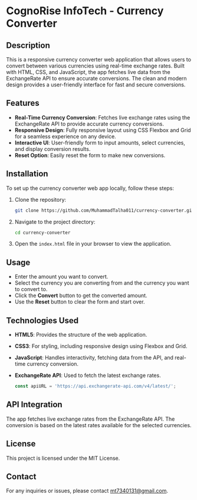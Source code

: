 # CognoRise InfoTech - Currency Converter

## Description

This is a responsive currency converter web application that allows users to convert between various currencies using real-time exchange rates. Built with HTML, CSS, and JavaScript, the app fetches live data from the ExchangeRate API to ensure accurate conversions. The clean and modern design provides a user-friendly interface for fast and secure conversions.

## Features

- **Real-Time Currency Conversion**: Fetches live exchange rates using the ExchangeRate API to provide accurate currency conversions.
- **Responsive Design**: Fully responsive layout using CSS Flexbox and Grid for a seamless experience on any device.
- **Interactive UI**: User-friendly form to input amounts, select currencies, and display conversion results.
- **Reset Option**: Easily reset the form to make new conversions.

## Installation

To set up the currency converter web app locally, follow these steps:

1. Clone the repository:

    ```bash
    git clone https://github.com/MuhammadTalha011/currency-converter.git
    ```

2. Navigate to the project directory:

    ```bash
    cd currency-converter
    ```

3. Open the `index.html` file in your browser to view the application.

## Usage

- Enter the amount you want to convert.
- Select the currency you are converting from and the currency you want to convert to.
- Click the **Convert** button to get the converted amount.
- Use the **Reset** button to clear the form and start over.

## Technologies Used

- **HTML5**: Provides the structure of the web application.
- **CSS3**: For styling, including responsive design using Flexbox and Grid.
- **JavaScript**: Handles interactivity, fetching data from the API, and real-time currency conversion.
- **ExchangeRate API**: Used to fetch the latest exchange rates.

    ```javascript
    const apiURL = 'https://api.exchangerate-api.com/v4/latest/';
    ```

## API Integration

The app fetches live exchange rates from the ExchangeRate API. The conversion is based on the latest rates available for the selected currencies.

## License

This project is licensed under the MIT License.

## Contact

For any inquiries or issues, please contact [mt7340131@gmail.com](mailto:mt7340131@gmail.com).
